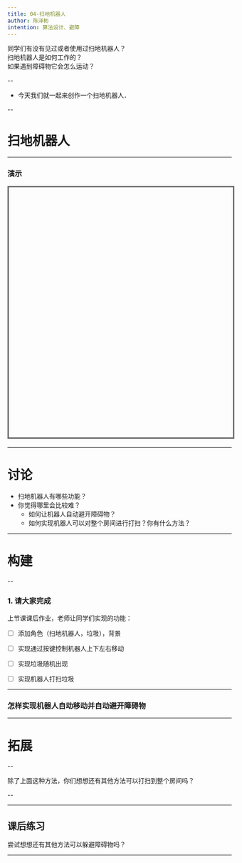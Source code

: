 ```yaml
---
title: 04-扫地机器人
author: 陈泽彬
intention: 算法设计、避障
---
```


同学们有没有见过或者使用过扫地机器人？  
扫地机器人是如何工作的？  
如果遇到障碍物它会怎么运动？

-- 

- 今天我们就一起来创作一个扫地机器人．

--

# 扫地机器人

---

### 演示

<iframe data-src="https://kada.163.com/project/4090075-2506047.htm" width="800" height="560" frameborder="0" marginwidth="0" marginheight="0" scrolling="yes" style="border:3px solid #666; margin-bottom:5px; max-width: 100%;" allowfullscreen=""></iframe>

---

# 讨论
- 扫地机器人有哪些功能？
- 你觉得哪里会比较难？
  - 如何让机器人自动避开障碍物？
  - 如何实现机器人可以对整个房间进行打扫？你有什么方法？


---

# 构建

--

### 1. 请大家完成
 
 上节课课后作业，老师让同学们实现的功能：  
- [ ] 添加角色（扫地机器人，垃圾），背景  
- [ ] 实现通过按键控制机器人上下左右移动  
- [ ] 实现垃圾随机出现  
- [ ] 实现机器人打扫垃圾    


---

### 怎样实现机器人自动移动并自动避开障碍物

---

# 拓展

--

除了上面这种方法，你们想想还有其他方法可以打扫到整个房间吗？

--


---

## 课后练习
尝试想想还有其他方法可以躲避障碍物吗？

---
